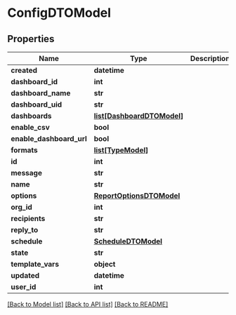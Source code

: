 # ConfigDTOModel

## Properties
Name | Type | Description | Notes
------------ | ------------- | ------------- | -------------
**created** | **datetime** |  | [optional] 
**dashboard_id** | **int** |  | [optional] 
**dashboard_name** | **str** |  | [optional] 
**dashboard_uid** | **str** |  | [optional] 
**dashboards** | [**list[DashboardDTOModel]**](DashboardDTOModel.md) |  | [optional] 
**enable_csv** | **bool** |  | [optional] 
**enable_dashboard_url** | **bool** |  | [optional] 
**formats** | [**list[TypeModel]**](TypeModel.md) |  | [optional] 
**id** | **int** |  | [optional] 
**message** | **str** |  | [optional] 
**name** | **str** |  | [optional] 
**options** | [**ReportOptionsDTOModel**](ReportOptionsDTOModel.md) |  | [optional] 
**org_id** | **int** |  | [optional] 
**recipients** | **str** |  | [optional] 
**reply_to** | **str** |  | [optional] 
**schedule** | [**ScheduleDTOModel**](ScheduleDTOModel.md) |  | [optional] 
**state** | **str** |  | [optional] 
**template_vars** | **object** |  | [optional] 
**updated** | **datetime** |  | [optional] 
**user_id** | **int** |  | [optional] 

[[Back to Model list]](../README.md#documentation-for-models) [[Back to API list]](../README.md#documentation-for-api-endpoints) [[Back to README]](../README.md)


